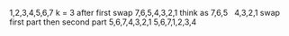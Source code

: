 1,2,3,4,5,6,7
k = 3
after first swap
7,6,5,4,3,2,1
think as
7,6,5   4,3,2,1
swap
first part
then second part
5,6,7,4,3,2,1
5,6,7,1,2,3,4